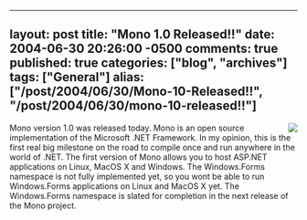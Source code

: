   ---
  layout: post
  title: "Mono 1.0 Released!!"
  date: 2004-06-30 20:26:00 -0500
  comments: true
  published: true
  categories: ["blog", "archives"]
  tags: ["General"]
  alias: ["/post/2004/06/30/Mono-10-Released!!", "/post/2004/06/30/mono-10-released!!"]
  ---
<!-- more -->
<P><a href='http://mono-project.com'><IMG src="/Blog/images/7/o_Mono-1.0-released.gif" border='0' align='right'></a>Mono version 1.0 was released today. Mono is an open source implementation of the Microsoft .NET Framework. In my opinion, this is the first real big milestone on the road to compile once and run anywhere in the world of .NET. The first version of Mono allows you to host ASP.NET applications on Linux, MacOS X and Windows. The Windows.Forms namespace is not fully implemented yet, so you wont be able to run Windows.Forms applications on Linux and MacOS X yet. The Windows.Forms namespace is slated for completion in the next release of the Mono project.</P>
